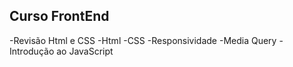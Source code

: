 ## Curso FrontEnd
-Revisão Html e CSS
    -Html
    -CSS
    -Responsividade
    -Media Query
    -Introdução ao JavaScript
